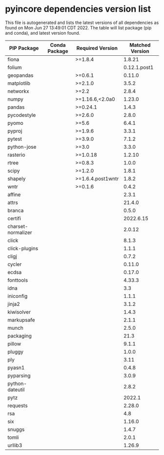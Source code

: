 # pyincore dependencies version list

This file is autogenerated and lists the latest versions of all dependencies as found on Mon Jun 27 13:49:01 CDT 2022. The table will list package (pip and conda), and latest version found.

| PIP Package | Conda Package | Required Version | Matched Version |
|-------------|---------------|------------------|----------------|
| fiona |  | >=1.8.4| 1.8.21 |
| folium |  | | 0.12.1.post1 |
| geopandas |  | >=0.6.1| 0.11.0 |
| matplotlib |  | >=2.1.0| 3.5.2 |
| networkx |  | >=2.2| 2.8.4 |
| numpy |  | >=1.16.6,<2.0a0| 1.23.0 |
| pandas |  | >=0.24.1| 1.4.3 |
| pycodestyle |  | >=2.6.0| 2.8.0 |
| pyomo |  | >=5.6| 6.4.1 |
| pyproj |  | >=1.9.6| 3.3.1 |
| pytest |  | >=3.9.0| 7.1.2 |
| python-jose |  | >=3.0| 3.3.0 |
| rasterio |  | >=1.0.18| 1.2.10 |
| rtree |  | >=0.8.3| 1.0.0 |
| scipy |  | >=1.2.0| 1.8.1 |
| shapely |  | >=1.6.4.post1wntr| 1.8.2 |
| wntr |  | >=0.1.6| 0.4.2 |
| affine | | | 2.3.1 |
| attrs | | | 21.4.0 |
| branca | | | 0.5.0 |
| certifi | | | 2022.6.15 |
| charset-normalizer | | | 2.0.12 |
| click | | | 8.1.3 |
| click-plugins | | | 1.1.1 |
| cligj | | | 0.7.2 |
| cycler | | | 0.11.0 |
| ecdsa | | | 0.17.0 |
| fonttools | | | 4.33.3 |
| idna | | | 3.3 |
| iniconfig | | | 1.1.1 |
| jinja2 | | | 3.1.2 |
| kiwisolver | | | 1.4.3 |
| markupsafe | | | 2.1.1 |
| munch | | | 2.5.0 |
| packaging | | | 21.3 |
| pillow | | | 9.1.1 |
| pluggy | | | 1.0.0 |
| ply | | | 3.11 |
| pyasn1 | | | 0.4.8 |
| pyparsing | | | 3.0.9 |
| python-dateutil | | | 2.8.2 |
| pytz | | | 2022.1 |
| requests | | | 2.28.0 |
| rsa | | | 4.8 |
| six | | | 1.16.0 |
| snuggs | | | 1.4.7 |
| tomli | | | 2.0.1 |
| urllib3 | | | 1.26.9 |

